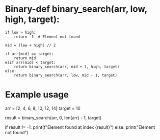 # Binary-def binary_search(arr, low, high, target):
    if low > high:
        return -1  # Element not found

    mid = (low + high) // 2

    if arr[mid] == target:
        return mid
    elif arr[mid] < target:
        return binary_search(arr, mid + 1, high, target)
    else:
        return binary_search(arr, low, mid - 1, target)

# Example usage
arr = [2, 4, 6, 8, 10, 12, 14]
target = 10

result = binary_search(arr, 0, len(arr) - 1, target)

if result != -1:
    print(f"Element found at index {result}")
else:
    print("Element not found")
